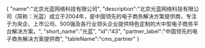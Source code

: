 {
	"name":"北京光蓝网络科技有限公司",
	"description":"北京光蓝网络科技有限公司（简称：光蓝）成立于2004年，是中国领先的电子商务解决方案提供商，专注于为央企、上市公司、500强及各行业领头企业提供特色定制的大中型电子商务平台解决方案。",
	"short_name":"光蓝",
	"id":"43",
	"partner_label":"中国领先的电子商务解决方案提供商",
	"tableName":"cms_partner"
}